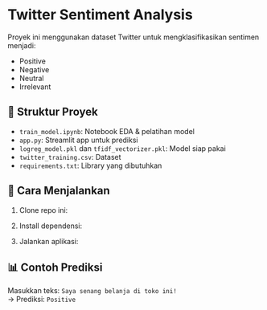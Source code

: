 # Twitter Sentiment Analysis

Proyek ini menggunakan dataset Twitter untuk mengklasifikasikan sentimen menjadi:
- Positive
- Negative
- Neutral
- Irrelevant

## 📁 Struktur Proyek
- `train_model.ipynb`: Notebook EDA & pelatihan model
- `app.py`: Streamlit app untuk prediksi
- `logreg_model.pkl` dan `tfidf_vectorizer.pkl`: Model siap pakai
- `twitter_training.csv`: Dataset
- `requirements.txt`: Library yang dibutuhkan

## 🚀 Cara Menjalankan

1. Clone repo ini:

2. Install dependensi:

3. Jalankan aplikasi:

## 📊 Contoh Prediksi

Masukkan teks: `Saya senang belanja di toko ini!`  
→ Prediksi: `Positive`
